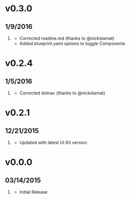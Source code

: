 # v0.3.0
## 1/9/2016

1. [](#improved)
    * Corrected readme.md (thanks to @nickstamat)
    * Added blueprint.yaml options to toggle Components

# v0.2.4
## 1/5/2016

1. [](#improved)
    * Corrected dotnav (thanks to @nickstamat)

# v0.2.1
## 12/21/2015

1. [](#new)
    * Updated with latest UI Kit version

# v0.0.0
## 03/14/2015

1. [](#new)
    * Initial Release